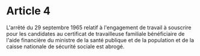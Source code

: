 # Article 4

L'arrêté du 29 septembre 1965 relatif à l'engagement de travail à souscrire pour les candidates au certificat de travailleuse familiale bénéficiaire de l'aide financière du ministre de la santé publique et de la population et de la caisse nationale de sécurité sociale est abrogé.
